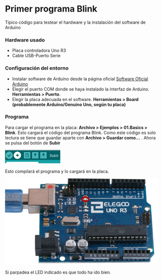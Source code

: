 # Primer programa Blink

Típico código para testear el hardware y la instalación del software de Arduino

### Hardware usado

* Placa controladora Uno R3
* Cable USB-Puerto Serie

### Configuración del entorno

* Instalar software de Arduino desde la página oficial [Software Oficial Arduino](https://www.arduino.cc/en/Main/Software)
* Elegir el puerto COM donde se haya instalado la interfaz de Arduino. **Herramientas > Puerto**.
* Elegir la placa adecuada en el software. **Herramientas > Board (probablemente Arduino/Genuino Uno, según tu placa)**

### Programa

Para cargar el programa en la placa: **Archivo > Ejemplos > 01.Basics > Blink**. Esto cargará el código del programa Blink. Como este código es solo lectura se tiene que guardar aparte con **Archivo > Guardar como...** . Ahora se pulsa del botón de **Subir**

![LED que debe parpadear](https://raw.githubusercontent.com/ccantos/AprendiendoArduino/master/1.%20Primer%20programa%20Blink/Captura2.PNG)

Esto compilará el programa y lo cargará en la placa.

![LED que debe parpadear](https://raw.githubusercontent.com/ccantos/AprendiendoArduino/master/1.%20Primer%20programa%20Blink/Captura1.PNG)

Si parpadea el LED indicado es que todo ha ido bien.